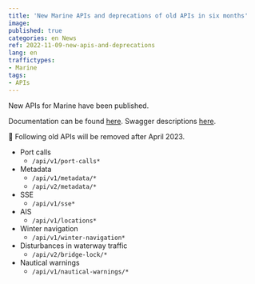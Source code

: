 ```yaml
---
title: 'New Marine APIs and deprecations of old APIs in six months'
image:
published: true
categories: en News
ref: 2022-11-09-new-apis-and-deprecations
lang: en
traffictypes:
- Marine
tags:
- APIs
---
```


New APIs for Marine have been published.

Documentation can be found [here](https://www.digitraffic.fi/en/marine-traffic/#restjson--api).
Swagger descriptions [here](https://meri.digitraffic.fi/swagger/).

🔴 Following old APIs will be removed after April 2023.
* Port calls
    * `/api/v1/port-calls*`
* Metadata
    * `/api/v1/metadata/*`
    * `/api/v2/metadata/*`
* SSE 
    * `/api/v1/sse*`
* AIS
    * `/api/v1/locations*`
* Winter navigation
    * `/api/v1/winter-navigation*`
* Disturbances in waterway traffic
    * `/api/v2/bridge-lock/*`
* Nautical warnings
  * `/api/v1/nautical-warnings/*`

